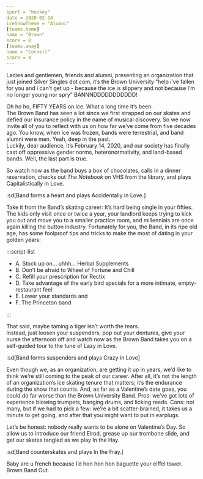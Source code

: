 ```yaml
---
sport = "hockey"
date = 2020-02-14
iceShowTheme = "Alumni"
[teams.home]
name = "Brown"
score = 0
[teams.away]
name = "Cornell"
score = 4
---
```


Ladies and gentlemen, friends and alumni, presenting an organization that just joined Silver Singles dot com, it’s the Brown University “help i’ve fallen for you and i can’t get up - because the ice is slippery and not because I’m no longer young nor spry” BANNNDDDDDDDDDDD!

Oh ho ho, FIFTY YEARS on ice. What a long time it’s been.\
The Brown Band has seen a lot since we first strapped on our skates and defied our insurance policy in the name of musical discovery. So we now invite all of you to reflect with us on how far we’ve come from five decades ago. You know, when ice was frozen, bands were terrestrial, and band alumni were men. Yeah, deep in the past.\
Luckily, dear audience, it’s February 14, 2020, and our society has finally cast off oppressive gender norms, heteronormativity, and land-based bands. Well, the last part is true.

So watch now as the band buys a box of chocolates, calls in a dinner reservation, checks out _The Notebook_ on VHS from the library, and plays Capitalistically in Love.

:sd[Band forms a heart and plays Accidentally in Love.]

Take it from the Band’s skating career: It’s hard being single in your fifties. The kids only visit once or twice a year, your landlord keeps trying to kick you out and move you to a smaller practice room, and millennials are once again killing the button industry. Fortunately for you, the Band, in its ripe old age, has some foolproof tips and tricks to make the most of dating in your golden years:

:::script-list

- A. Stock up on… uhhh... Herbal Supplements
- B. Don’t be afraid to Wheel of Fortune and Chill
- C. Refill your prescription for Rectix
- D. Take advantage of the early bird specials for a more intimate, empty-restaurant feel
- E. Lower your standards and
- F. The Princeton band

:::

That said, maybe taming a tiger isn’t worth the tears.\
Instead, just loosen your suspenders, pop out your dentures, give your nurse the afternoon off and watch now as the Brown Band takes you on a self-guided tour to the tune of Lazy in Love.

:sd[Band forms suspenders and plays Crazy in Love]

Even though we, as an organization, are getting it up in years, we’d like to think we’re still coming to the peak of our career. After all, it’s not the length of an organization’s ice skating tenure that matters; it’s the endurance during the show that counts. And, as far as a Valentine’s date goes, you could do far worse than the Brown University Band. Pros: we’ve got lots of experience blowing trumpets, banging drums, and licking reeds. Cons: not many, but if we had to pick a few: we’re a bit scatter-brained, it takes us a minute to get going, and after that you might want to put in earplugs.

Let’s be honest: nobody really wants to be alone on Valentine’s Day. So allow us to introduce our friend Elrod, grease up our trombone slide, and get our skates tangled as we play In the Hay.

:sd[Band counterskates and plays In the Fray.]

Baby are u french because I’d hon hon hon baguette your eiffel tower. Brown Band Out.
